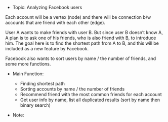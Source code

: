 - Topic: Analyzing Facebook users

Each account will be a vertex (node) and there will be connection b/w accounts that are friend with each other (edge).

User A wants to make friends with user B. But since user B doesn’t know A, A plan is to ask one of his friends, who is also friend with B, to introduce him. The goal here is to find the shortest path from A to B, and this will be included as a new feature by Facebook.

Facebook also wants to sort users by name / the number of friends, and some more functions.

- Main Function:
    + Finding shortest path
    + Sorting accounts by name / the number of friends
    + Recommend friend with the most common friends for each account
    + Get user info by name, list all duplicated results (sort by name then binary search)

- Note:
    

